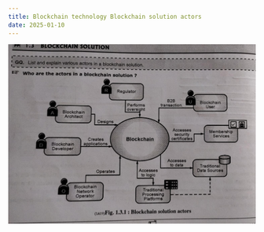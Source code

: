 ```yaml
---
title: Blockchain technology Blockchain solution actors
date: 2025-01-10
---
```


![alt text](Pastedimage20241208113059.png)